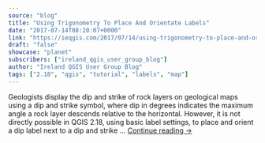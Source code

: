 ```yaml
---
source: "blog"
title: "Using Trigonometry To Place And Orientate Labels"
date: "2017-07-14T08:20:07+0000"
link: "https://ieqgis.com/2017/07/14/using-trigonometry-to-place-and-orientate-labels/"
draft: "false"
showcase: "planet"
subscribers: ["ireland_qgis_user_group_blog"]
author: "Ireland QGIS User Group Blog"
tags: ["2.18", "qgis", "tutorial", "labels", "map"]
---
```


Geologists display the dip and strike of rock layers on geological maps using a dip and strike symbol, where dip in degrees indicates the maximum angle a rock layer descends relative to the horizontal. However, it is not directly possible in QGIS 2.18, using basic label settings, to place and orient a dip label next to a dip and strike &#8230; <a class="more-link" href="https://ieqgis.com/2017/07/14/using-trigonometry-to-place-and-orientate-labels/">Continue reading <span class="meta-nav">&#8594;</span></a>
